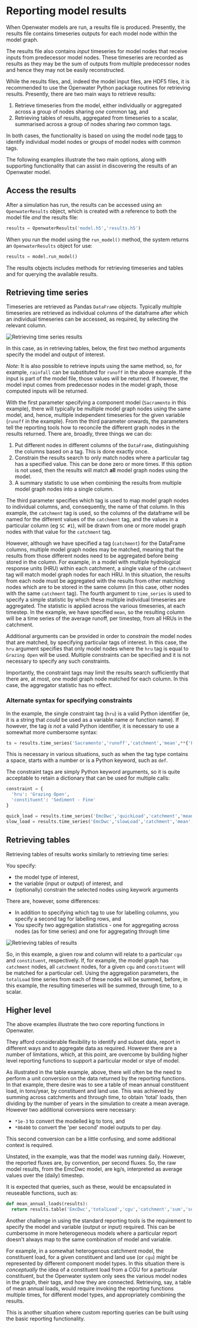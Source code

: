 # Reporting model results

When Openwater models are run, a results file is produced. Presently, the results file contains timeseries outputs for each model node within the model graph. 

The results file also contains _input_ timeseries for model nodes that receive inputs from predecessor model nodes. These timeseries are recorded as results as they may be the sum of outputs from multiple predecessor nodes and hence they may not be easily reconstructed.

While the results files, and, indeed the model input files, are HDF5 files, it is recommended to use the Openwater Python package routines for retrieving results. Presently, there are two main ways to retrieve results:

1. Retrieve timeseries from the model, either individually or aggregated across a group of nodes sharing _one_ common tag, and
2. Retrieving tables of results, aggregated from timeseries to a scalar, summarised across a group of nodes sharing _two_ common tags.

In both cases, the functionality is based on using the model node [tags](dimensions.md) to identify individual model nodes or groups of model nodes with common tags.

The following examples illustrate the two main options, along with supporting functionality that can assist in discovering the results of an Openwater model.

## Access the results

After a simulation has run, the results can be accessed using an `OpenwaterResults` object, which is created with a reference to both the model file _and_ the results file:

```python
results = OpenwaterResults('model.h5','results.h5')
```

When you run the model using the `run_model()` method, the system returns an `OpenwaterResults` object for use:

```python
results = model.run_model()
```

The results objects includes methods for retrieving timeseries and tables and for querying the available results.

## Retrieving time series

Timeseries are retrieved as Pandas `DataFrame` objects. Typically multiple timeseries are retrieved as individual columns of the dataframe after which an individual timeseries can be accessed, as required, by selecting the relevant column.

![Retrieving time series results](figures/Results-Timeseries.png)

In this case, as in retrieving tables, below, the first two method arguments specify the model and output of interest.

*Note:* It is also possible to retrieve inputs using the same method, so, for example, `rainfall` can be substituted for `runoff` in the above example. If the input is part of the model file, those values will be returned. If however, the model input comes from predecessor nodes in the model graph, those computed inputs will be returned.

With the first parameter specifying a component model (`Sacramento` in this example), there will typically be multiple model graph nodes using the same model, and, hence, multiple independent timeseries for the given variable (`runoff` in the example). From the third parameter onwards, the parameters tell the reporting tools how to reconcile the different graph nodes in the results returned. There are, broadly, three things we can do:

1. Put different nodes in different columns of the `DataFrame`, distinguishing the columns based on a tag. This is done exactly once.
2. Constrain the results search to only match nodes where a particular tag has a specified value. This can be done zero or more times. If this option is not used, then the results will match **all** model graph nodes using the model.
3. A summary statistic to use when combining the results from multiple model graph nodes into a single column.

The third parameter specifies which tag is used to map model graph nodes to individual columns, and, consequently, the name of that column. In this example, the `catchment` tag is used, so the columns of the dataframe will be named for the different values of the `catchment` tag, and the values in a particular column (eg `SC #1`), will be drawn from one or more model graph nodes with that value for the `catchment` tag.

However, although we have specified a tag (`catchment`) for the DataFrame columns, multiple model graph nodes may be matched, meaning that the results from those different nodes need to be aggregated before being stored in the column. For example, in a model with multiple hydrological response units (HRU) within each catchment, a single value of the `catchment` tag will match model graph nodes for each HRU. In this situation, the results from each node must be aggregated with the results from other matching nodes which are to be stored in the same column (in this case, other nodes with the same `catchment` tag). The fourth argument to `time_series` is used to specify a simple statistic by which these multiple individual timeseries are aggregated. The statistic is applied across the various timeseries, at each timestep. In the example, we have specified `mean`, so the resulting column will be a time series of the average runoff, per timestep, from all HRUs in the catchment. 

Additional arguments can be provided in order to _constrain_ the model nodes that are matched, by specifying particular tags of interest. In this case, the `hru` argument specifies that only model nodes where the `hru` tag is equal to `Grazing Open` will be used. Multiple constraints can be specified and it is not necessary to specify any such constraints.

Importantly, the constraint tags may limit the results search sufficiently that there are, at most, one model graph node matched for each column. In this case, the aggregator statistic has no effect.

### Alternate syntax for specifying constraints

In the example, the single constraint tag (`hru`) is a valid Python identifier (ie, it is a string that *could* be used as a variable name or function name). If however, the tag _is not_ a valid Python identifier, it is necessary to use a somewhat more cumbersome syntax:

```python
ts = results.time_series('Sacramento','runoff','catchment','mean',**{'Functional Unit':'Grazing Open'})
```

This is necessary in various situations, such as when the tag type contains a space, starts with a number or is a Python keyword, such as `def`.

The constraint tags are simply Python keyword arguments, so it is quite acceptable to retain a dictionary that can be used for multiple calls:

```python
constraint = {
  'hru': 'Grazing Open',
  'constituent': 'Sediment - Fine'
}

quick_load = results.time_series('EmcDwc','quickLoad','catchment','mean',**constraint)
slow_load = results.time_series('EmcDwc','slowLoad','catchment','mean',**constraint)
```

## Retrieving tables

Retrieving tables of results works similarly to retrieving time series:

You specify:

* the model type of interest,
* the variable (input or output) of interest, and
* (optionally) constrain the selected nodes using keywork arguments

There are, however, some differences:

* In addition to specifying which tag to use for labelling columns, you specify a second tag for labelling rows, and
* You specify two aggregation statistics - one for aggregating across nodes (as for time series) and one for aggregating through time

![Retrieving tables of results](figures/Results-Table.png)

So, in this example, a given row and column will relate to a particular `cgu` and `constituent`, respectively. If, for example, the model graph has `catchment` nodes, all `catchment` nodes, for a given `cgu` and `constituent` will be matched for a particular cell. Using the aggregation parameters, the `totalLoad` time series from each of these nodes will be summed, before, in this example, the resulting timeseries will be summed, through time, to a scalar.

## Higher level

The above examples illustrate the two core reporting functions in Openwater.

They afford considerable flexibility to identify and subset data, report in different ways and to aggregate data as required. However there are a number of limitations, which, at this point, are overcome by building higher level reporting functions to support a particular model or stye of model.

As illustrated in the table example, above, there will often be the need to perform a unit conversion on the data returned by the reporting functions. In that example, there desire was to see a table of mean annual constituent load, in tons/year, by constituent and land use. This was achieved by summing across catchments and through time, to obtain 'total' loads, then dividing by the number of years in the simulation to create a mean average. However two additional conversions were necessary:

* `*1e-3` to convert the modelled kg to tons, and
* `*86400` to convert the 'per second' model outputs to per day.

This second conversion can be a little confusing, and some additional context is required.

Unstated, in the example, was that the model was running daily. However, the reported fluxes are, by convention, per second fluxes. So, the raw model results, from the EmcDwc model, are kg/s, interpreted as average values over the (daily) timestep.

It is expected that queries, such as these, would be encapsulated in reuseable functions, such as:

```python
def mean_annual_loads(results):
  return results.table('EmcDwc','totalLoad','cgu','catchment','sum','sum')*86400*1e-3/YEARS
```

Another challenge in using the standard reporting tools is the requirement to specify the model and variable (output or input) required. This can be cumbersome in more heterogeneous models where a particular report doesn't always map to the same combination of model and variable.

For example, in a somewhat heterogenous catchment model, the constituent load, for a given constituent and land use (or `cgu`) might be represented by different component model types. In this situation there is _conceptually_ the idea of a constituent load from a CGU for a particular constituent, but the Openwater system only sees the various model nodes in the graph, their tags, and how they are connected. Retrieving, say, a table of mean annual loads, would require invoking the reporting functions multiple times, for different model types, and appropriately combining the results.

This is another situation where custom reporting queries can be built using the basic reporting functionality.
